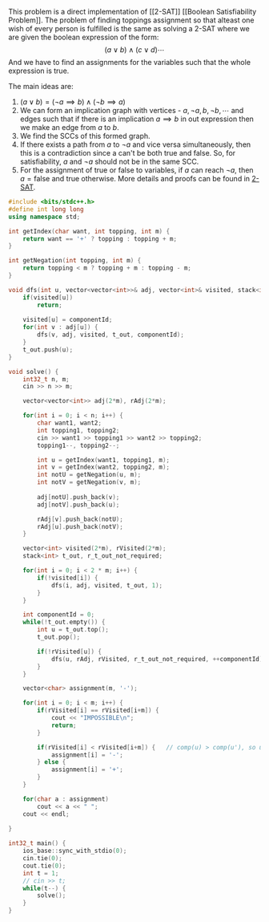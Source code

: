 This problem is a direct implementation of [[2-SAT]] [[Boolean Satisfiability Problem]]. The problem of finding toppings assignment so that alteast one wish of every person is fulfilled is the same as solving a 2-SAT where we are given the boolean expression of the form:
$$
(a \vee b) \wedge (c \vee d) \cdots
$$
And we have to find an assignments for the variables such that the whole expression is true.

The main ideas are:
1. $(a \vee b) = (\neg a \implies b) \wedge (\neg b \implies a)$
2. We can form an implication graph with vertices - $a, \neg a, b, \neg b, \cdots$ and edges such that if there is an implication $a \implies b$ in out expression then we make an edge from $a$ to $b$.
3. We find the SCCs of this formed graph.
4. If there exists a path from $a$ to $\neg a$ and vice versa simultaneously, then this is a contradiction since a can't be both true and false. So, for satisfiability, $a$ and $\neg a$ should not be in the same SCC.
5. For the assignment of $\text{true}$ or $\text{false}$ to variables, if $a$ can reach $\neg a$, then $a = \text{false}$ and $\text{true}$ otherwise.
More details and proofs can be found in [2-SAT](https://cp-algorithms.com/graph/2SAT.html).

```cpp
#include <bits/stdc++.h>
#define int long long
using namespace std;

int getIndex(char want, int topping, int m) {
    return want == '+' ? topping : topping + m; 
}

int getNegation(int topping, int m) {
    return topping < m ? topping + m : topping - m;
}

void dfs(int u, vector<vector<int>>& adj, vector<int>& visited, stack<int>& t_out, int componentId) {
    if(visited[u])
        return;
    
    visited[u] = componentId;
    for(int v : adj[u]) {
        dfs(v, adj, visited, t_out, componentId);
    }
    t_out.push(u);
}

void solve() {
    int32_t n, m;
    cin >> n >> m;

    vector<vector<int>> adj(2*m), rAdj(2*m);

    for(int i = 0; i < n; i++) {
        char want1, want2;
        int topping1, topping2;
        cin >> want1 >> topping1 >> want2 >> topping2;
        topping1--, topping2--;

        int u = getIndex(want1, topping1, m);
        int v = getIndex(want2, topping2, m);
        int notU = getNegation(u, m);
        int notV = getNegation(v, m);
        
        adj[notU].push_back(v); 
        adj[notV].push_back(u);

        rAdj[v].push_back(notU); 
        rAdj[u].push_back(notV);     
    }

    vector<int> visited(2*m), rVisited(2*m);
    stack<int> t_out, r_t_out_not_required;

    for(int i = 0; i < 2 * m; i++) {
        if(!visited[i]) {
            dfs(i, adj, visited, t_out, 1);
        }
    }

    int componentId = 0;
    while(!t_out.empty()) {
        int u = t_out.top();
        t_out.pop();

        if(!rVisited[u]) {
            dfs(u, rAdj, rVisited, r_t_out_not_required, ++componentId);
        }
    }

    vector<char> assignment(m, '-');

    for(int i = 0; i < m; i++) {
        if(rVisited[i] == rVisited[i+m]) {
            cout << "IMPOSSIBLE\n";
            return;
        }

        if(rVisited[i] < rVisited[i+m]) {   // comp(u) > comp(u'), so u = true
            assignment[i] = '-';
        } else {
            assignment[i] = '+';
        }
    }

    for(char a : assignment)
        cout << a << " ";
    cout << endl;

}
 
int32_t main() {
    ios_base::sync_with_stdio(0);
    cin.tie(0);
    cout.tie(0);
    int t = 1;
    // cin >> t;
    while(t--) {
        solve();
    }
}
```